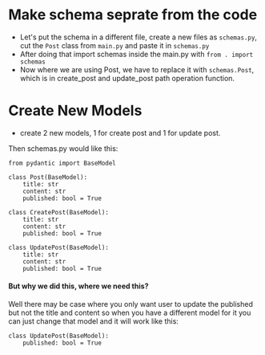 # Make schema seprate from the code
- Let's put the schema in a different file, create a new files as `schemas.py`, cut the `Post` class from `main.py` and paste it in `schemas.py` 
- After doing that import schemas inside the main.py with
`from . import schemas`
- Now where we are using Post, we have to replace it with `schemas.Post`, which is in create_post and update_post path operation function.

# Create New Models
- create 2 new models, 1 for create post and 1 for update post.

Then schemas.py would like this:
```
from pydantic import BaseModel

class Post(BaseModel):
    title: str
    content: str
    published: bool = True

class CreatePost(BaseModel):
    title: str
    content: str
    published: bool = True

class UpdatePost(BaseModel):
    title: str
    content: str
    published: bool = True
```

#### But why we did this, where we need this?
Well there may be case where you only want user to update the published but not the title and content so when you have a different model for it you can just change that model and it will work like this:
```
class UpdatePost(BaseModel):
    published: bool = True
```
